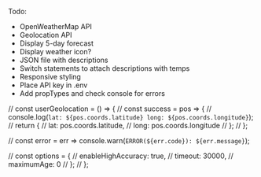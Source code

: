 Todo:

- OpenWeatherMap API
- Geolocation API
- Display 5-day forecast
- Display weather icon?
- JSON file with descriptions
- Switch statements to attach descriptions with temps
- Responsive styling
- Place API key in .env
- Add propTypes and check console for errors

// const userGeolocation = () => {
//   const success = pos => {
//     console.log(`lat: ${pos.coords.latitude} long: ${pos.coords.longitude}`);
//     return {
//       lat: pos.coords.latitude,
//       long: pos.coords.longitude
//     };
//   };

//   const error = err => console.warn(`ERROR(${err.code}): ${err.message}`);

//   const options = {
//     enableHighAccuracy: true,
//     timeout: 30000,
//     maximumAge: 0
//   };
// };